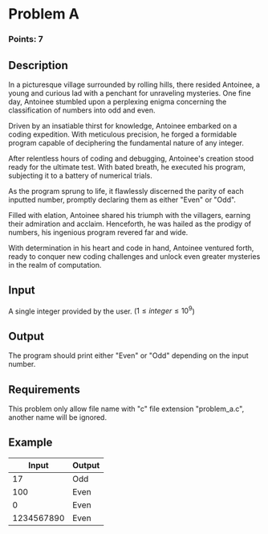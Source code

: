 # Problem A
### Points: 7

## Description

In a picturesque village surrounded by rolling hills, there resided Antoinee, a young and curious lad with a penchant for unraveling mysteries. One fine day, Antoinee stumbled upon a perplexing enigma concerning the classification of numbers into odd and even.

Driven by an insatiable thirst for knowledge, Antoinee embarked on a coding expedition. With meticulous precision, he forged a formidable program capable of deciphering the fundamental nature of any integer.

After relentless hours of coding and debugging, Antoinee's creation stood ready for the ultimate test. With bated breath, he executed his program, subjecting it to a battery of numerical trials.

As the program sprung to life, it flawlessly discerned the parity of each inputted number, promptly declaring them as either "Even" or "Odd".

Filled with elation, Antoinee shared his triumph with the villagers, earning their admiration and acclaim. Henceforth, he was hailed as the prodigy of numbers, his ingenious program revered far and wide.

With determination in his heart and code in hand, Antoinee ventured forth, ready to conquer new coding challenges and unlock even greater mysteries in the realm of computation.

## Input
A single integer provided by the user. ($1 \leq integer \leq 10^{9}$)
## Output
The program should print either "Even" or "Odd" depending on the input number.
## Requirements
This problem only allow file name with "c" file extension "problem_a.c", another name will be ignored.

## Example
| Input | Output |
| ----- | ------ |
|17|Odd|
|100|Even|
|0|Even|
|1234567890|Even|
